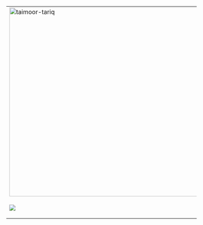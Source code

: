 <a href="#">
    <table width="100%">
        <tr>
            <td width="50%">
                <img src="https://metrics.lecoq.io/lolpowerluke" alt="taimoor-tariq" width="500px" />
            </td>
            <td width="50%">
                <img src="https://github-readme-stats.vercel.app/api?username=lolpowerluke&show_icons=true&count_private=true&theme=vision-friendly-dark&border_color=0000FF" height="180" width="500">
    <img src="https://github-readme-stats.vercel.app/api/top-langs/?username=lolpowerluke&layout=compact&show_icons=true&count_private=true&theme=vision-friendly-dark&border_color=0000FF" height="180" width="500">
            </td>
            </td>
        </tr>
        <tr>
            <td>
                <img src="http://github-readme-streak-stats.herokuapp.com/?user=lolpowerluke&theme=vision-friendly-dark&border_color=0000FF" href="https://github.com/lolpowerluke"/>
            </td>
            <td>
                <p align="center">
                <img src="https://github-profile-trophy.vercel.app/?username=lolpowerluke&theme=onedark&row=2&column=3" href="https://github.com/lolpowerluke"/>
                </p>
            </td>
        </tr>
    </table>
 </a>
